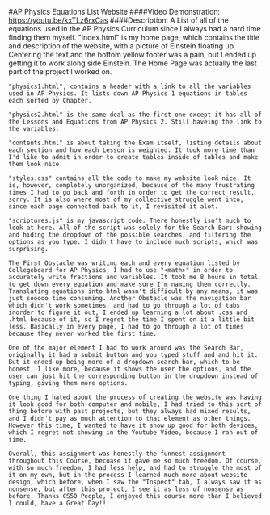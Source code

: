 #AP Physics Equations List Website
####Video Demonstration: https://youtu.be/kxTLz6rxCas
####Description:    A List of all of the equations used in the AP Physics Curriculum since I always had a hard time finding them myself.
    "index.html" is my home page, which contains the title and description of the website, with a picture of Einstein floating up. Centering the text and the bottom yellow footer was a pain, but I ended up getting it to work along side Einstein. The Home Page was actually the last part of the project I worked on.

    "physics1.html", contains a header with a link to all the variables used in AP Physics. It lists down AP Physics 1 equations in tables each sorted by Chapter.

    "physics2.html" is the same deal as the first one except it has all of the Lessons and Equations from AP Physics 2. Still haveing the link to the variables.

    "contents.html" is about taking the Exam itself, listing details about each section and how each Lesson is weighted. It took more time than I'd like to admit in order to create tables inside of tables and make them look nice.

    "styles.css" contains all the code to make my website look nice. It is, however, completely unorganized, because of the many frustrating times I had to go back and forth in order to get the correct result, sorry. It is also where most of my collective struggle went into, since each page connected back to it, I revisited it alot.

    "scriptures.js" is my javascript code. There honestly isn't much to look at here. All of the script was solely for the Search Bar: showing and hiding the dropdown of the possible searches, and filtering the options as you type. I didn't have to include much scripts, which was surprising.

    The First Obstacle was writing each and every equation listed by Collegeboard for AP Physics, I had to use "<math>" in order to accurately write fractions and variables. It took me 8 hours in total to get down every equation and make sure I'm naming them correctly. Translating equations into html wasn't difficult by any means, it was just sooooo time consuming. Another Obstacle was the navigation bar which didn't work sometimes, and had to go through a lot of tabs inorder to figure it out, I ended up learning a lot about .css and .html because of it, so I regret the time I spent on it a little bit less. Basically in every page, I had to go through a lot of times because they never worked the first time.

    One of the major element I had to work around was the Search Bar, originally it had a submit button and you typed stuff and and hit it. But it ended up being more of a dropdown search bar, which to be honest, I like more, because it shows the user the options, and the user can just hit the corresponding button in the dropdown instead of typing, giving them more options.

    One thing I hated about the process of creating the website was having it look good for both computer and mobile, I had tried to this sort of thing before with past projects, but they always had mixed results, and I didn't pay as much attention to that element as other things. However this time, I wanted to have it show up good for both devices, which I regret not showing in the Youtube Video, because I ran out of time.

    Overall, this assignment was honestly the funnest assignment throughout this Course, becuase it gave me so much freedom. Of course, with so much freedom, I had less help, and had to struggle the most of it on my own, but in the process I learned much more about website design, which before, when I saw the "Inspect" tab, I always saw it as nonsense, but after this project, I see it as less of nonsense as before. Thanks CS50 People, I enjoyed this course more than I believed I could, have a Great Day!!!

